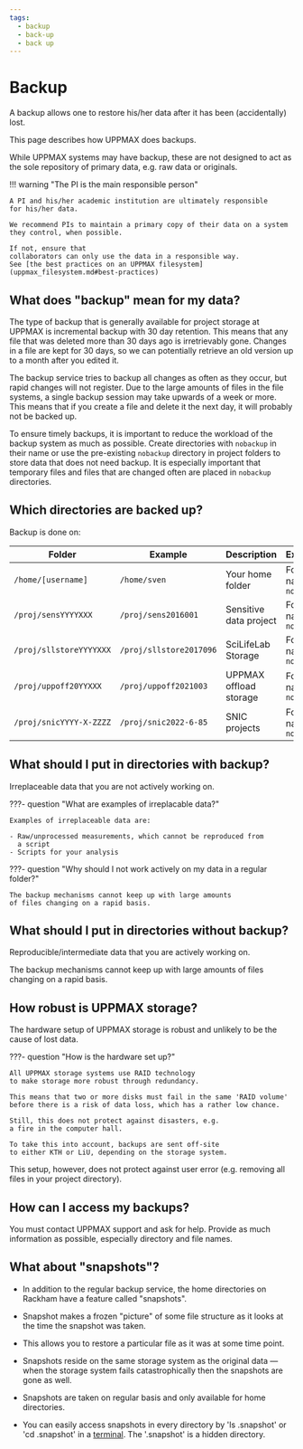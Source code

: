 ```yaml
---
tags:
  - backup
  - back-up
  - back up
---
```


# Backup

A backup allows one to restore his/her data
after it has been (accidentally) lost.

This page describes how UPPMAX does backups.

While UPPMAX systems may have backup,
these are not designed to act as the sole repository of primary data,
e.g. raw data or originals.

!!! warning "The PI is the main responsible person"

    A PI and his/her academic institution are ultimately responsible
    for his/her data.

    We recommend PIs to maintain a primary copy of their data on a system
    they control, when possible. 

    If not, ensure that 
    collaborators can only use the data in a responsible way.
    See [the best practices on an UPPMAX filesystem](uppmax_filesystem.md#best-practices)

## What does "backup" mean for my data?

The type of backup that is generally available for project storage at UPPMAX
is incremental backup with 30 day retention.
This means that any file that was deleted
more than 30 days ago is irretrievably gone.
Changes in a file are kept for 30 days,
so we can potentially retrieve an old version up to a month after you edited it.

The backup service tries to backup all changes as often as they occur,
but rapid changes will not register.
Due to the large amounts of files in the file systems,
a single backup session may take upwards of a week or more.
This means that if you create a file and delete it the next day,
it will probably not be backed up.

To ensure timely backups, it is important to reduce the workload
of the backup system as much as possible.
Create directories with `nobackup` in their name
or use the pre-existing `nobackup` directory in project folders
to store data that does not need backup.
It is especially important that temporary files and files that are changed
often are placed in `nobackup` directories.

## Which directories are backed up?

Backup is done on:

Folder                 |Example                |Description           |Exceptions?
-----------------------|-----------------------|----------------------|------------------------
`/home/[username]`     |`/home/sven`           |Your home folder      |Folders named `nobackup`
`/proj/sensYYYYXXX`    |`/proj/sens2016001`    |Sensitive data project|Folders named `nobackup`
`/proj/sllstoreYYYYXXX`|`/proj/sllstore2017096`|SciLifeLab Storage    |Folders named `nobackup`
`/proj/uppoff20YYXXX`  |`/proj/uppoff2021003`  |UPPMAX offload storage|Folders named `nobackup`
`/proj/snicYYYY-X-ZZZZ`|`/proj/snic2022-6-85`  |SNIC projects         |Folders named `nobackup`

## What should I put in directories with backup?

Irreplaceable data that you are not actively working on.

???- question "What are examples of irreplacable data?"

    Examples of irreplaceable data are:

    - Raw/unprocessed measurements, which cannot be reproduced from
      a script
    - Scripts for your analysis

???- question "Why should I not work actively on my data in a regular folder?"

    The backup mechanisms cannot keep up with large amounts
    of files changing on a rapid basis.

## What should I put in directories without backup?

Reproducible/intermediate data that you are actively working on.

The backup mechanisms cannot keep up
with large amounts of files changing on a rapid basis.

## How robust is UPPMAX storage?

The hardware setup of UPPMAX storage is robust
and unlikely to be the cause of lost data.

???- question "How is the hardware set up?"

    All UPPMAX storage systems use RAID technology
    to make storage more robust through redundancy.

    This means that two or more disks must fail in the same 'RAID volume'
    before there is a risk of data loss, which has a rather low chance.

    Still, this does not protect against disasters, e.g.
    a fire in the computer hall.

    To take this into account, backups are sent off-site
    to either KTH or LiU, depending on the storage system.

This setup, however, does not protect against user error
(e.g. removing all files in your project directory).

## How can I access my backups?

You must contact UPPMAX support and ask for help.
Provide as much information as possible, especially directory and file names.

## What about "snapshots"?

- In addition to the regular backup service, the home directories on Rackham have a feature called "snapshots".
- Snapshot makes a frozen "picture" of some file structure as it looks at the time the snapshot was taken.
- This allows you to restore a particular file as it was at some time point.
- Snapshots reside on the same storage system as the original data — when the storage system fails catastrophically then the snapshots are gone as well.
- Snapshots are taken on regular basis and only available for home directories.

- You can easily access snapshots in every directory by 'ls .snapshot' or 'cd .snapshot' in a [terminal](../software/terminal.md). The '.snapshot' is a hidden directory.
